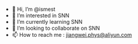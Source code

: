 - 👋 Hi, I’m @ismest
- 👀 I’m interested in SNN
- 🌱 I’m currently learning SNN
- 💞️ I’m looking to collaborate on SNN
- 📫 How to reach me : jiangwei.phys@aliyun.com

<!---
ismest/ismest is a ✨ special ✨ repository because its `README.md` (this file) appears on your GitHub profile.
You can click the Preview link to take a look at your changes.
--->
